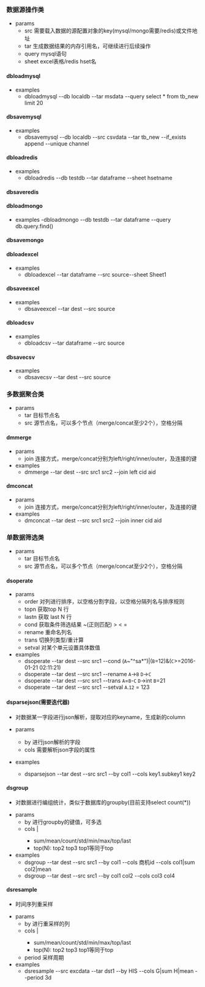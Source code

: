 ### 数据源操作类
- params
    - src 需要载入数据的源配置对象的key(mysql/mongo需要/redis)或文件地址
    - tar 生成数据结果的内存引用名，可继续进行后续操作
    - query mysql语句
    - sheet excel表格/redis hset名

#### dbloadmysql
- examples
    - dbloadmysql --db localdb --tar msdata --query select * from tb_new limit 20

#### dbsavemysql
- examples
    - dbsavemysql --db localdb --src csvdata --tar tb_new --if_exists append --unique channel 

#### dbloadredis
- examples
    - dbloadredis --db testdb --tar dataframe --sheet hsetname 

#### dbsaveredis

#### dbloadmongo
- examples
    -dbloadmongo --db testdb --tar dataframe --query db.query.find()

#### dbsavemongo

#### dbloadexcel
- examples
    - dbloadexcel --tar dataframe --src source--sheet Sheet1

#### dbsaveexcel
- examples
    - dbsaveexcel --tar dest --src source

#### dbloadcsv
- examples
    - dbloadcsv --tar dataframe --src source

#### dbsavecsv
- examples
    - dbsavecsv --tar dest --src source

### 多数据聚合类
- params
    - tar 目标节点名
    - src 源节点名，可以多个节点（merge/concat至少2个），空格分隔

#### dmmerge
- params
    - join 连接方式，merge/concat分别为left/right/inner/outer，及连接的键
- examples
    - dmmerge --tar dest --src src1 src2 --join left cid aid

#### dmconcat
- params
    - join 连接方式，merge/concat分别为left/right/inner/outer，及连接的键
- examples
    - dmconcat --tar dest --src src1 src2 --join inner cid aid

### 单数据筛选类
- params
    - tar 目标节点名
    - src 源节点名，可以多个节点（merge/concat至少2个），空格分隔

#### dsoperate
- params
    - order 对列进行排序，以空格分割字段，以空格分隔列名与排序规则
    - topn 获取top N 行
    - lastn 获取 last N 行
    - cond 获取条件筛选结果 ~(正则匹配) > < =
    - rename 重命名列名
    - trans 切换列类型/重计算
    - setval 对某个单元设置具体数值
- examples
    - dsoperate --tar dest --src src1 --cond (`A`~"^sa*")|(`B`=12)&(`C`>=2016-01-21 02:11:21) 
    - dsoperate --tar dest --src src1 --rename `A`->`B` `D`->`C`
    - dsoperate --tar dest --src src1 --trans `A`=`B`-`C` `D`->int `B`=21
    - dsoperate --tar dest --src src1 --setval `A`.`12` = 123

#### dsparsejson(需要迭代器)
* 对数据某一字段进行json解析，提取对应的keyname，生成新的column
- params
    - by 进行json解析的字段
    - cols 需要解析json字段的属性

- examples
    - dsparsejson --tar dest --src src1 --by col1 --cols key1.subkey1 key2

#### dsgroup
* 对数据进行编组统计，类似于数据库的groupby(目前支持select count(*))
- params
    - by 进行groupby的键值，可多选
    - cols <column>|<method>
        - sum/mean/count/std/min/max/top/last
        - top(N): top2 top3 top1等同于top
- examples
    - dsgroup --tar dest --src src1 --by col1 --cols 商机id --cols col1|sum col2|mean 
    - dsgroup --tar dest --src src1 --by col1 col2 --cols col3 col4

#### dsresample
* 时间序列重采样
- params
    - by 进行重采样的列
    - cols <column>|<method>
        - sum/mean/count/std/min/max/top/last
        - top(N): top2 top3 top1等同于top
    - period 采样周期
- examples
    - dsresample --src excdata --tar dst1  --by HIS --cols G|sum H|mean --period 3d
